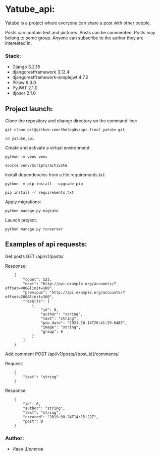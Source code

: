 # Yatube_api:

Yatube is a project where everyone can share a post with other people.

Posts can contain text and pictures. 
Posts can be commented.
Posts may belong to some group.
Anyone can subscribe to the author they are interested in.

### Stack:
- Django 3.2.16
- djangorestframework 3.12.4
- djangorestframework-simplejwt 4.7.2
- Pillow 9.3.0
- PyJWT 2.1.0
- djoser 2.1.0


## Project launch:

Clone the repository and change directory on the command line:

```
git clone git@github.com:Sheleg0v/api_final_yatube.git
```

```
cd yatube_api
```

Create and activate a virtual environment:

```
python -m venv venv
```

```
source venv/Scripts/activate
```

Install dependencies from a file requirements.txt:

```
python -m pip install --upgrade pip
```

```
pip install -r requirements.txt
```

Apply migrations:

```
python manage.py migrate
```

Launch project:

```
python manage.py runserver
```

## Examples of api requests:

Get posts
GET /api/v1/posts/

Response:
```
    {
        "count": 123,
        "next": "http://api.example.org/accounts/?offset=400&limit=100",
        "previous": "http://api.example.org/accounts/?offset=200&limit=100",
        "results": [
            {
                "id": 0,
                "author": "string",
                "text": "string",
                "pub_date": "2021-10-14T20:41:29.648Z",
                "image": "string",
                "group": 0
            }
        ]
    }
```

Add comment
POST /api/v1/posts/{post_id}/comments/

Request:
```
    {
        "text": "string"
    }
```

Response:
```
    {
        "id": 0,
        "author": "string",
        "text": "string",
        "created": "2019-08-24T14:15:22Z",
        "post": 0
    }
```

### Author:
- Иван Шелегов

